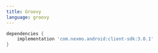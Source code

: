 ```yaml
---
title: Groovy
language: groovy
---
```


```groovy
dependencies {
    implementation 'com.nexmo.android:client-sdk:3.0.1'
}
```

